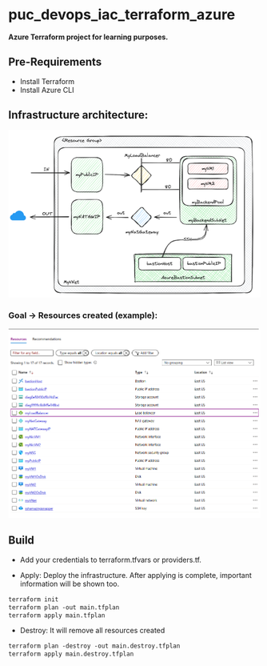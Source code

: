 # puc_devops_iac_terraform_azure
**Azure Terraform project for learning purposes.**

## Pre-Requirements
- Install Terraform
- Install Azure CLI


## Infrastructure architecture:

![infra](./img/infrastructure.png)

### Goal -> Resources created (example):

![resource](./img/resources.png)

## Build
- Add your credentials to terraform.tfvars or providers.tf.

- Apply: Deploy the infrastructure. After applying is complete, important information will be shown too.
``` 
terraform init
terraform plan -out main.tfplan
terraform apply main.tfplan
```

- Destroy: It will remove all resources created
```
terraform plan -destroy -out main.destroy.tfplan
terraform apply main.destroy.tfplan
```


